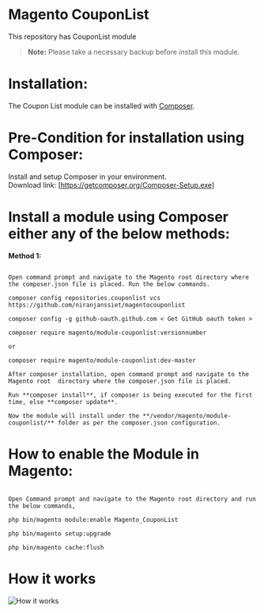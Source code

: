 # Magento CouponList

This repository has CouponList module


> **Note:** Please take a necessary backup before install this module.


# Installation:

The Coupon List module can be installed with [Composer](https://getcomposer.org/). 


# Pre-Condition for installation using Composer:

   Install and setup Composer in your environment.                                                  
   Download link: [https://getcomposer.org/Composer-Setup.exe]


# Install a module using Composer either any of the below methods:

**Method 1:**

```

Open command prompt and navigate to the Magento root directory where the composer.json file is placed. Run the below commands.
  
composer config repositories.couponlist vcs https://github.com/niranjanssiet/magentocouponlist
  
composer config -g github-oauth.github.com < Get GitHub oauth token >
  
composer require magento/module-couponlist:versionnumber

or 

composer require magento/module-couponlist:dev-master

```

```
After composer installation, open command prompt and navigate to the Magento root  directory where the composer.json file is placed.
         
Run **composer install**, if composer is being executed for the first time, else **composer update**.

Now the module will install under the **/vendor/magento/module-couponlist/** folder as per the composer.json configuration.

```
          
# How to enable the Module in Magento:

```
        
Open Command prompt and navigate to the Magento root directory and run the below commands,   
  
php bin/magento module:enable Magento_CouponList
             
php bin/magento setup:upgrade 
            
php bin/magento cache:flush

```
		
# How it works

![How it works](https://i.ibb.co/zfd0mNH/couponlist.gif)


